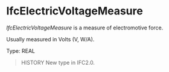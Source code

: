 # IfcElectricVoltageMeasure

_IfcElectricVoltageMeasure_ is a measure of electromotive force.

Usually measured in Volts (V, W/A).

Type: REAL

> HISTORY New type in IFC2.0.
